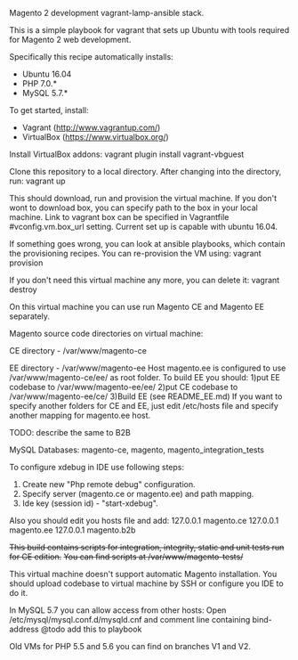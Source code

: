 Magento 2 development vagrant-lamp-ansible stack.

This is a simple playbook for vagrant that sets up Ubuntu with tools required for Magento 2 web development.

Specifically this recipe automatically installs:
- Ubuntu 16.04
- PHP 7.0.*
- MySQL 5.7.*

To get started, install:
- Vagrant (http://www.vagrantup.com/)
- VirtualBox (https://www.virtualbox.org/)

Install VirtualBox addons:
    vagrant plugin install vagrant-vbguest

Clone this repository to a local directory. After changing into the directory, run:
    vagrant up

This should download, run and provision the virtual machine.
If you don't wont to download box, you can specify path to the box in your local machine.
Link to vagrant box can be specified in Vagrantfile #vconfig.vm.box_url setting. Current set up is capable with ubuntu 16.04.

If something goes wrong, you can look at ansible playbooks, which contain the provisioning recipes.
You can re-provision the VM using:
    vagrant provision

If you don't need this virtual machine any more, you can delete it:
    vagrant destroy

On this virtual machine you can use run Magento CE and Magento EE separately. 

Magento source code directories on virtual machine:

CE directory - /var/www/magento-ce

EE directory - /var/www/magento-ee
Host magento.ee is configured to use /var/www/magento-ce/ee/ as root folder.
To build EE you should:
1)put EE codebase to /var/www/magento-ee/ee/
2)put CE codebase to /var/www/magento-ee/ce/
3)Build EE (see README_EE.md)
If you want to specify another folders for CE and EE, just edit /etc/hosts file and specify another mapping for magento.ee host.

TODO: describe the same to B2B

MySQL Databases: magento-ce, magento, magento_integration_tests

To configure xdebug in IDE use following steps:
1) Create new "Php remote debug" configuration.
2) Specify server (magento.ce or magento.ee) and path mapping.
3) Ide key (session id) - "start-xdebug".

Also you should edit you hosts file and add:
127.0.0.1    magento.ce
127.0.0.1    magento.ee
127.0.0.1    magento.b2b

~~This build contains scripts for integration, integrity, static and unit tests run for CE edition.~~
~~You can find scripts at /var/www/magento-tests/~~

This virtual machine doesn't support automatic Magento installation. You should upload codebase to virtual machine by SSH or configure you IDE to do it.   

In MySQL 5.7 you can allow access from other hosts:
Open /etc/mysql/mysql.conf.d/mysqld.cnf and comment line containing bind-address
@todo add this to playbook

Old VMs for PHP 5.5 and 5.6 you can find on branches V1 and V2.

